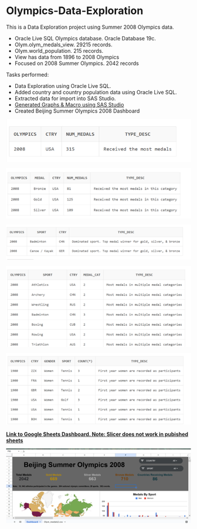 # Olympics-Data-Exploration

This is a Data Exploration project using Summer 2008 Olympics data.

- Oracle Live SQL Olympics database.  Oracle Database 19c.
- Olym.olym_medals_view. 29215 records.
- Olym.world_population.  215 records.
- View has data from 1896 to 2008 Olympics
- Focused on 2008 Summer Olympics. 2042 records

Tasks performed:
- Data Exploration using Oracle Live SQL.  
- Added country and country population data using Oracle Live SQL.
- Extracted data for import into SAS Studio.
- [Generated Graphs & Macro using SAS Studio](https://github.com/Sarah269/Olympics-Data-Exploration/tree/main/SAS)
- Created Beijing Summer Olympics 2008 Dashboard

![Country with Most Medals](https://github.com/Sarah269/Olympics-Data-Exploration/blob/main/CountryMostMedals.png)

![Country with Most Gold, Silver, & Bronze Medals](https://github.com/Sarah269/Olympics-Data-Exploration/blob/main/CountryMostGoldSilverBronze.png)

![Country Dominated Sport Winning Gold, Silver, & Bronze](https://github.com/Sarah269/Olympics-Data-Exploration/blob/main/CountryWonGoldSilverBronzeInSport.png)

![Countries Won Medals in Multiple Categories in a Sport](https://github.com/Sarah269/Olympics-Data-Exploration/blob/main/CountryMultipleMedalsInSport.png)

![Earliest Year Women Participated in Olympics](https://github.com/Sarah269/Olympics-Data-Exploration/blob/main/FirstYearWomenInOlympics.png
)

<b>[Link to Google Sheets Dashboard.  Note:  Slicer does not work in pubished sheets](https://docs.google.com/spreadsheets/d/e/2PACX-1vScanjk8mnGe3YtY7f1A2N_IT7hExvzLxU7XTkqnoWtmKatz6SerUuaPFQ9BR5uI1YrlOU8sTFLyRhm/pubhtml?gid=1143705166&single=true)</b>

![](https://github.com/Sarah269/Olympics-Data-Exploration/blob/main/2008%20Beijing%20Summer%20Olympics%20Dashboard.png)


